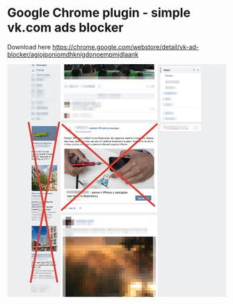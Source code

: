 # Google Chrome plugin - simple vk.com ads blocker

Download here https://chrome.google.com/webstore/detail/vk-ad-blocker/agiojponiomdhknigdonoempmjdlaank

![vk.com ads blocker](https://raw.githubusercontent.com/kashesandr/vab/master/preview.png)
